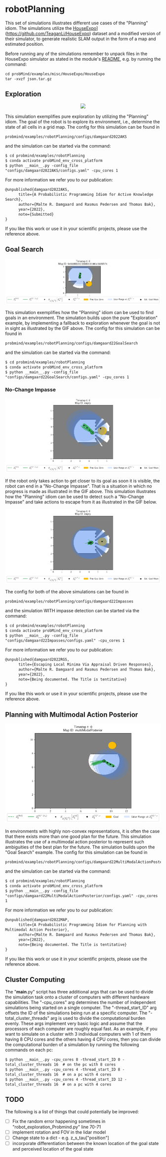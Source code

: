 # robotPlanning
This set of simulations illustrates different use cases of the "Planning" idiom. The simulations utilize the [HouseExpo](https://github.com/TeaganLi/HouseExpo)](https://github.com/TeaganLi/HouseExpo) dataset and a modified version of their simulator, to generate realistic SLAM output in the form of a map and estimated position.

Before running any of the simulations remember to unpack files in the HouseExpo simulator as stated in the module's [README](https://github.com/damgaardmr/HouseExpo#getting-started), e.g. by running the command:
```
cd probMind/examples/misc/HouseExpo/HouseExpo
tar -xvzf json.tar.gz
```

## Exploration
<p align="center">
  <img src=Exploration.gif>
</p>

This simulation exemplifies pure exploration by utilizing the "Planning" idiom. The goal of the robot is to explore its environment, i.e., determine the state of all cells in a grid map. The config for this simulation can be found in 
```
probmind/examples/robotPlanning/configs/damgaard2022AKS
```
and the simulation can be started via the command:
```
$ cd probmind/examples/robotPlanning
$ conda activate probMind_env_cross_platform
$ python __main__.py -config_file "configs/damgaard2022AKS/configs.yaml" -cpu_cores 1
```
For more information we refer you to our publication:
```
@unpublished{damgaard2022AKS,
      title={A Probabilistic Programming Idiom for Active Knowledge Search}, 
      author={Malte R. Damgaard and Rasmus Pedersen and Thomas Bak},
      year={2022},
      note={Submitted}
}
```
If you like this work or use it in your scientific projects, please use the reference above.

## Goal Search
<p align="center">
  <img src=GoalSearch.gif>
</p>

This simulation exemplifies how the "Planning" idiom can be used to find goals in an environment. The simulation builds upon the pure "Exploration" example, by implementing a fallback to exploration whenever the goal is not in sight as illustrated by the GIF above. The config for this simulation can be found in 
```
probmind/examples/robotPlanning/configs/damgaard22GoalSearch
```
and the simulation can be started via the command:
```
$ cd probmind/examples/robotPlanning
$ conda activate probMind_env_cross_platform
$ python __main__.py -config_file "configs/damgaard22GoalSearch/configs.yaml" -cpu_cores 1
```
### No-Change Impasse
<p align="center">
  <img src=goal_search_without_impasse_detection.gif>
</p>

If the robot only takes action to get closer to its goal as soon it is visible, the robot can end in a "No-Change Impasse". That is a situation in which no progress is made as illustrated in the GIF above. This simulation illustrates how the "Planning" idiom can be used to detect such a "No-Change Impasse" and take actions to escape from it as illustrated in the GIF below.

<p align="center">
  <img src=goal_search_with_impasse_detection.gif>
</p>

The config for both of the above simulations can be found in
```
probmind/examples/robotPlanning/configs/damgaard22Impasses
```
and the simulation WITH impasse detection can be started via the command:
```
$ cd probmind/examples/robotPlanning
$ conda activate probMind_env_cross_platform
$ python __main__.py -config_file "configs/damgaard22Impasses/configs.yaml" -cpu_cores 1
```
For more information we refer you to our publication:
```
@unpublished{damgaard2022RGS,
      title={Escaping Local Minima Via Appraisal Driven Responses},  
      author={Malte R. Damgaard and Rasmus Pedersen and Thomas Bak},
      year={2022},
      note={Being documented. The Title is tentitative}
}
```
If you like this work or use it in your scientific projects, please use the reference above.



## Planning with Multimodal Action Posterior
<p align="center">
  <img src=MultiModalActionPosterior1.gif>
</p>

In environments with highly non-convex representations, it is often the case that there exists more than one good plan for the future. This simulation illustrates the use of a multimodal action posterior to represent such ambiguities of the best plan for the future. The simulation builds upon the "Goal Search" example.
The config for this simulation can be found in 
```
probmind/examples/robotPlanning/configs/damgaard22MultiModalActionPosterior
```
and the simulation can be started via the command:
```
$ cd probmind/examples/robotPlanning
$ conda activate probMind_env_cross_platform
$ python __main__.py -config_file "configs/damgaard22MultiModalActionPosterior/configs.yaml" -cpu_cores 1
```
For more information we refer you to our publication:
```
@unpublished{damgaard2022MAP,
      title={A Probabilistic Programming Idiom for Planning with Multimodal Action Posterior},  
      author={Malte R. Damgaard and Rasmus Pedersen and Thomas Bak},
      year={2022},
      note={Being documented. The Title is tentitative}
}
```
If you like this work or use it in your scientific projects, please use the reference above.


## Cluster Computing
The "__main__.py" script has three additional args that can be used to divide the simulation task onto a cluster of computers with different hardware capabilities. The "-cpu_cores" arg determines the number of independent simulations being started on a single computer. The "-thread_start_ID" arg offsets the ID of the simulations being run at a specific computer. The "-total_cluster_threads" arg is used to divide the computational burden evenly. These args implement very basic logic and assume that the processors of each computer are roughly equal fast. As an example, if you want to simulate on a cluster with 3 individual computers with 1 of them having 8 CPU cores and the others having 4 CPU cores, then you can divide the computational burden of a simulation by running the following commands on each pc:
```
$ python __main__.py -cpu_cores 8 -thread_start_ID 0 -total_cluster_threads 16  # on the pc with 8 cores
$ python __main__.py -cpu_cores 4 -thread_start_ID 8 -total_cluster_threads 16  # on a pc with 4 cores
$ python __main__.py -cpu_cores 4 -thread_start_ID 12 -total_cluster_threads 16  # on a pc with 4 cores
```


## TODO
The following is a list of things that could potentially be improved:
- [ ] Fix the random error happening sometimes in "robot_exploration_Probmind.py" line 70-71
- [ ] implement rotation and FOV in the lidar model
- [ ] Change state to a dict - e.g. z_s_tau["position"]
- [ ] incorporate differentiation between the known location of the goal state and perceived location of the goal state
